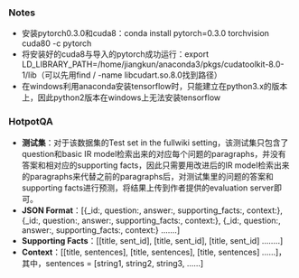 ### Notes
- 安装pytorch0.3.0和cuda8：conda install pytorch=0.3.0 torchvision cuda80 -c pytorch
- 将安装好的cuda8与导入的pytorch成功运行：export LD_LIBRARY_PATH=/home/jiangkun/anaconda3/pkgs/cudatoolkit-8.0-1/lib（可以先用find / -name libcudart.so.8.0找到路径）
- 在windows利用anaconda安装tensorflow时，只能建立在python3.x的版本上，因此python2版本在windows上无法安装tensorflow


### HotpotQA
- **测试集**：对于该数据集的Test set in the fullwiki setting，该测试集只包含了question和basic IR model检索出来的对应每个问题的paragraphs，并没有答案和相对应的supporting facts，因此只需要用改进后的IR model检索出来的paragraphs来代替之前的paragraphs后，对测试集里的问题的答案和supporting facts进行预测，将结果上传到作者提供的evaluation server即可。
- **JSON Format**：[{_id:, question:, answer:, supporting_facts:, context:}, {_id:, question:, answer:, supporting_facts:, context:}, {_id:, question:, answer:, supporting_facts:, context:} .......]
- **Supporting Facts**：[[title, sent_id], [title, sent_id], [title, sent_id] ........]
- **Context**：[[title, sentences], [title, sentences], [title, sentences] ......]，其中，sentences = [string1, string2, string3, ......]